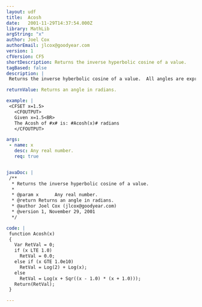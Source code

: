 ```yaml
---
layout: udf
title:  Acosh
date:   2001-11-29T14:37:54.000Z
library: MathLib
argString: "x"
author: Joel Cox
authorEmail: jlcox@goodyear.com
version: 1
cfVersion: CF5
shortDescription: Returns the inverse hyperbolic cosine of a value.
tagBased: false
description: |
 Returns the inverse hyberbolic cosine of a value.  All angles are expressed in radians.

returnValue: Returns an angle in radians.

example: |
 <CFSET x=1.5>
   <CFOUTPUT>
   Given x=1.5<BR>
   The Acosh of #x# is: #Acosh(x)# radians
   </CFOUTPUT>

args:
 - name: x
   desc: Any real number.
   req: true


javaDoc: |
 /**
  * Returns the inverse hyperbolic cosine of a value.
  * 
  * @param x      Any real number. 
  * @return Returns an angle in radians. 
  * @author Joel Cox (jlcox@goodyear.com) 
  * @version 1, November 29, 2001 
  */

code: |
 function Acosh(x)
 {
   Var RetVal = 0;
   if (x LTE 1.0) 
     RetVal = 0.0;
   else if (x GTE 1.0e10) 
     RetVal = Log(2) + Log(x);
   else
     RetVal = Log(x + Sqr((x - 1.0) * (x + 1.0)));
   Return(RetVal);
 }

---
```


